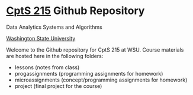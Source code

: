 # [CptS 215](http://piazza.com/wsu/spring2017/cpts215/home) Github Repository
Data Analytics Systems and Algorithms

[Washington State University](http://wsu.edu)

Welcome to the Github repository for CptS 215 at WSU. Course materials are hosted here in the following folders:
* lessons (notes from class)
* progassignments (programming assignments for homework)
* microassignments (concept/programming assignments for homework)
* project (final project for the course)
